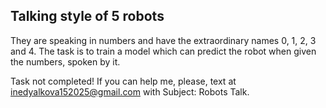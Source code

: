 ## Talking style of 5 robots
They are speaking in numbers and have the extraordinary names 0, 1, 2, 3 and 4. The task is to train a model which can predict the robot when given the numbers, spoken by it.

Task not completed! If you can help me, please, text at inedyalkova152025@gmail.com with Subject: Robots Talk.
